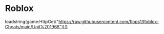 # Roblox
loadstring(game:HttpGet("https://raw.githubusercontent.com/flops1/Roblox-Cheats/main/Unit%201968"))()
